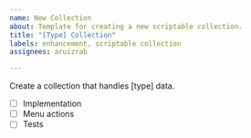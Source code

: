 ```yaml
---
name: New Collection
about: Template for creating a new scriptable collection.
title: "[Type] Collection"
labels: enhancement, scriptable collection
assignees: aruizrab

---
```


Create a collection that handles [type] data.

- [ ] Implementation
- [ ] Menu actions
- [ ] Tests
